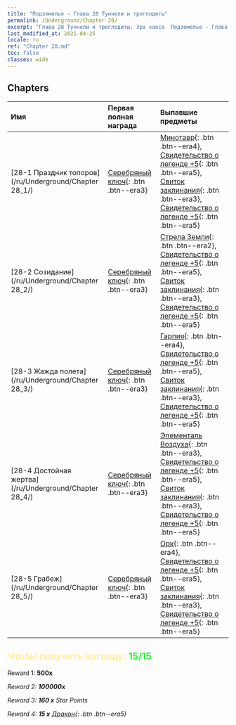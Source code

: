 ```yaml
---
title: "Подземелье - Глава 28 Туннели и троглодиты"
permalink: /Underground/Chapter 28/
excerpt: "Глава 28 Туннели и троглодиты. Эра хаоса  Подземелье - Глава 28. Туннели и троглодиты"
last_modified_at: 2021-04-25
locale: ru
ref: "Chapter 28.md"
toc: false
classes: wide
---
```


## Chapters

  | Имя |  Первая полная награда | Выпавшие предметы |
  |:------------|:------------|:------------| 
  | [28-1  Праздник топоров](/ru/Underground/Chapter 28_1/) | [Серебряный ключ](/ItemsRU/con_693/){: .btn .btn--era3} | [Минотавр](/ItemsRU/unt_248/){: .btn .btn--era4}, [Свидетельство о легенде +5](/ItemsRU/mat_102/){: .btn .btn--era5}, [Свиток заклинания](/ItemsRU/con_694/){: .btn .btn--era3}, [Свидетельство о легенде +5](/ItemsRU/mat_102/){: .btn .btn--era5} |
  | [28-2  Созидание](/ru/Underground/Chapter 28_2/) | [Серебряный ключ](/ItemsRU/con_693/){: .btn .btn--era3} | [Стрела Земли](/ItemsRU/her_464/){: .btn .btn--era2}, [Свидетельство о легенде +5](/ItemsRU/mat_102/){: .btn .btn--era5}, [Свиток заклинания](/ItemsRU/con_694/){: .btn .btn--era3}, [Свидетельство о легенде +5](/ItemsRU/mat_102/){: .btn .btn--era5} |
  | [28-3  Жажда полета](/ru/Underground/Chapter 28_3/) | [Серебряный ключ](/ItemsRU/con_693/){: .btn .btn--era3} | [Гарпия](/ItemsRU/unt_245/){: .btn .btn--era4}, [Свидетельство о легенде +5](/ItemsRU/mat_102/){: .btn .btn--era5}, [Свиток заклинания](/ItemsRU/con_694/){: .btn .btn--era3}, [Свидетельство о легенде +5](/ItemsRU/mat_102/){: .btn .btn--era5} |
  | [28-4  Достойная жертва](/ru/Underground/Chapter 28_4/) | [Серебряный ключ](/ItemsRU/con_693/){: .btn .btn--era3} | [Элементаль Воздуха](/ItemsRU/her_448/){: .btn .btn--era3}, [Свидетельство о легенде +5](/ItemsRU/mat_102/){: .btn .btn--era5}, [Свиток заклинания](/ItemsRU/con_694/){: .btn .btn--era3}, [Свидетельство о легенде +5](/ItemsRU/mat_102/){: .btn .btn--era5} |
  | [28-5  Грабеж](/ru/Underground/Chapter 28_5/) | [Серебряный ключ](/ItemsRU/con_693/){: .btn .btn--era3} | [Орк](/ItemsRU/unt_219/){: .btn .btn--era4}, [Свидетельство о легенде +5](/ItemsRU/mat_102/){: .btn .btn--era5}, [Свиток заклинания](/ItemsRU/con_694/){: .btn .btn--era3}, [Свидетельство о легенде +5](/ItemsRU/mat_102/){: .btn .btn--era5} |


## <span style="color: #ffeea0">Чтобы получить награду: </span><span style="color: #27f73a">15/15</span>

 Reward 1:  **500x** <i class="fas fa-gem"/>

 Reward 2:  **100000x** <i class="fas fa-coins"/>

 Reward 3: **160 x** Star Points

 Reward 4: **15 x** [Дракон](/ItemsRU/her_387/){: .btn .btn--era5}

